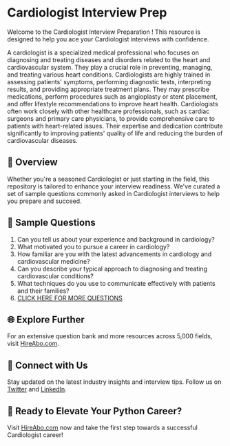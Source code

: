 # Cardiologist Interview Prep

Welcome to the Cardiologist Interview Preparation ! This resource is designed to help you ace your Cardiologist interviews with confidence.

A cardiologist is a specialized medical professional who focuses on diagnosing and treating diseases and disorders related to the heart and cardiovascular system. They play a crucial role in preventing, managing, and treating various heart conditions. Cardiologists are highly trained in assessing patients' symptoms, performing diagnostic tests, interpreting results, and providing appropriate treatment plans. They may prescribe medications, perform procedures such as angioplasty or stent placement, and offer lifestyle recommendations to improve heart health. Cardiologists often work closely with other healthcare professionals, such as cardiac surgeons and primary care physicians, to provide comprehensive care to patients with heart-related issues. Their expertise and dedication contribute significantly to improving patients' quality of life and reducing the burden of cardiovascular diseases.

## 🚀 Overview

Whether you're a seasoned Cardiologist or just starting in the field, this repository is tailored to enhance your interview readiness. We've curated a set of sample questions commonly asked in Cardiologist interviews to help you prepare and succeed.

## 📝 Sample Questions

1. Can you tell us about your experience and background in cardiology?
2. What motivated you to pursue a career in cardiology?
3. How familiar are you with the latest advancements in cardiology and cardiovascular medicine?
4. Can you describe your typical approach to diagnosing and treating cardiovascular conditions?
5. What techniques do you use to communicate effectively with patients and their families?
6. [CLICK HERE FOR MORE QUESTIONS](https://hireabo.com/job/2_1_9/Cardiologist)

## 🌐 Explore Further

For an extensive question bank and more resources across 5,000 fields, visit [HireAbo.com](https://www.hireabo.com).

## 📱 Connect with Us

Stay updated on the latest industry insights and interview tips. Follow us on [Twitter](https://twitter.com/hireabo) and [LinkedIn](https://www.linkedin.com/in/hire-abo-3609972a8/).

## 🚀 Ready to Elevate Your Python Career?

Visit [HireAbo.com](https://www.hireabo.com) now and take the first step towards a successful Cardiologist career!